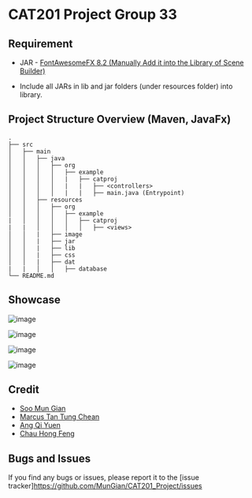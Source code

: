 # CAT201 Project Group 33

## Requirement
- JAR - [FontAwesomeFX 8.2 (Manually Add it into the Library of Scene Builder)](https://jar-download.com/artifacts/de.jensd/fontawesomefx/8.2/source-code)

- Include all JARs in lib and jar folders (under resources folder) into library.
## Project Structure Overview (Maven, JavaFx)
```
.
├── src
│   ├── main
│   │   ├── java
│   │   │   ├── org
│   │   │   │   ├── example
│   │   │   │   |   ├── catproj
│   │   │   │   |   |   ├── <controllers>
│   │   │   │   |   |   ├── main.java (Entrypoint)
│   │   ├── resources
│   │   │   ├── org
│   │   │   │   ├── example
|   │   │   │   │   ├── catproj
|   |   │   │   │   │   ├── <views>
│   │   |   ├── image
│   │   |   ├── jar
│   │   |   ├── lib
│   │   |   ├── css
│   │   |   ├── dat
|   |   │   │   ├── database
└── README.md
```
## Showcase

![image](https://github.com/MunGian/CAT201_Project/assets/121543642/0624db25-8b80-4671-8cac-40dcf3f2c671)


![image](https://github.com/MunGian/CAT201_Project/assets/121543642/d223ec46-05f4-4205-a83b-5e9598d05725)


![image](https://github.com/MunGian/CAT201_Project/assets/121543642/f800a1ac-2e2c-45f3-937d-2f07a41e86fb)


![image](https://github.com/MunGian/CAT201_Project/assets/121543642/35ee0923-4857-4c23-bf4b-d72e2749816e)


## Credit
- [Soo Mun Gian](https://github.com/MunGian)
- [Marcus Tan Tung Chean](https://github.com/Sn0wman8)
- [Ang Qi Yuen]()
- [Chau Hong Feng]()


## Bugs and Issues
If you find any bugs or issues, please report it to the [issue tracker]https://github.com/MunGian/CAT201_Project/issues
